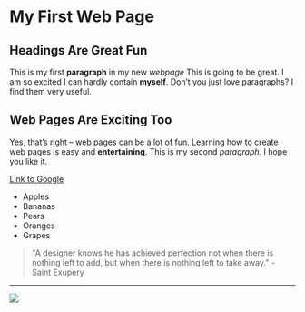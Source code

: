 <h1>My First Web Page</h1>

<h2>Headings Are Great Fun</h2> 

<p>This is my first <b>paragraph</b> in my new <i>webpage</i> This is going to be great. I am so excited I can hardly contain <b>myself</b>. Don’t you just love paragraphs? I find them very useful. </p>

 <h2>Web Pages Are Exciting Too</h2> 
 
<p>Yes, that’s right – web pages can be a lot of fun. Learning how to create web pages is easy and <b>entertaining</b>. This is my second <i>paragraph</i>. I hope you like it.</p>

<a href="http://www.google.com">Link to Google</a>

<ul>
<li>Apples</li>
<li>Bananas</li>
<li>Pears</li>
<li>Oranges</li>
<li>Grapes</li>
</ul>

<blockquote>"A designer knows he has achieved perfection not when there is nothing left to add, but when there is nothing left to take away."
 - Saint Exupery</blockquote>
<hr />

<img src="myimage.jpg" />
